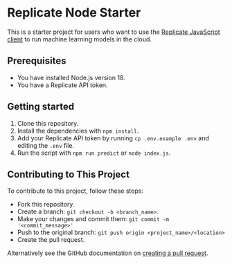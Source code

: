 # Replicate Node Starter

This is a starter project for users who want to use the [Replicate JavaScript client](https://github.com/replicate/replicate-javascript) to run machine learning models in the cloud.

## Prerequisites
- You have installed Node.js version 18.
- You have a Replicate API token.

## Getting started
1. Clone this repository.
2. Install the dependencies with `npm install`.
3. Add your Replicate API token by running `cp .env.example .env` and editing the `.env` file.
4. Run the script with `npm run predict` or `node index.js`.

## Contributing to This Project
To contribute to this project, follow these steps:

- Fork this repository.
- Create a branch: `git checkout -b <branch_name>`.
- Make your changes and commit them: `git commit -m '<commit_message>'`
- Push to the original branch: `git push origin <project_name>/<location>`
- Create the pull request.

Alternatively see the GitHub documentation on [creating a pull request](https://docs.github.com/en/pull-requests/collaborating-with-pull-requests/proposing-changes-to-your-work-with-pull-requests/creating-a-pull-request).
